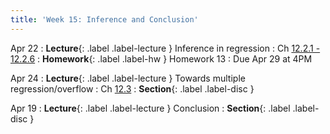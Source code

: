 ```yaml
---
title: 'Week 15: Inference and Conclusion'
---
```


Apr 22
: **Lecture**{: .label .label-lecture } Inference in regression
    : Ch [12.2.1 - 12.2.6](http://stat88.org/textbook/content/Chapter_12/01_The_Simple_Linear_Regression_Model.html)
: **Homework**{: .label .label-hw } Homework 13
    : Due Apr 29 at 4PM

Apr 24
: **Lecture**{: .label .label-lecture } Towards multiple regression/overflow
    : Ch [12.3](http://stat88.org/textbook/content/Chapter_12/03_Towards_Multiple_Regression.html)
: **Section**{: .label .label-disc }

Apr 19
: **Lecture**{: .label .label-lecture } Conclusion
: **Section**{: .label .label-disc }
